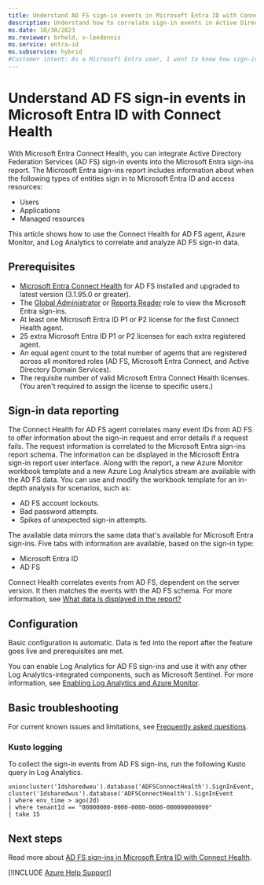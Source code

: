 ```yaml
---
title: Understand AD FS sign-in events in Microsoft Entra ID with Connect Health
description: Understand how to correlate sign-in events in Active Directory Federation Services (AD FS) security logs into one sign-in event in Azure for parsing.
ms.date: 10/30/2023
ms.reviewer: brheld, v-leedennis
ms.service: entra-id
ms.subservice: hybrid
#Customer intent: As a Microsoft Entra user, I want to know how sign-in events in AD FS security logs relate to a single Azure sign-in event so that I can parse sign-in data in Azure.
---
```

# Understand AD FS sign-in events in Microsoft Entra ID with Connect Health

With Microsoft Entra Connect Health, you can integrate Active Directory Federation Services (AD FS) sign-in events into the Microsoft Entra sign-ins report. The Microsoft Entra sign-ins report includes information about when the following types of entities sign in to Microsoft Entra ID and access resources:

- Users
- Applications
- Managed resources

This article shows how to use the Connect Health for AD FS agent, Azure Monitor, and Log Analytics to correlate and analyze AD FS sign-in data.

## Prerequisites

- [Microsoft Entra Connect Health](/azure/active-directory/hybrid/connect/how-to-connect-health-agent-install) for AD FS installed and upgraded to latest version (3.1.95.0 or greater).
- The [Global Administrator](/azure/active-directory/roles/permissions-reference#global-administrator) or [Reports Reader](/azure/active-directory/roles/permissions-reference#reports-reader) role to view the Microsoft Entra sign-ins.
- At least one Microsoft Entra ID P1 or P2 license for the first Connect Health agent.
- 25 extra Microsoft Entra ID P1 or P2 licenses for each extra registered agent.
- An equal agent count to the total number of agents that are registered across all monitored roles (AD FS, Microsoft Entra Connect, and Active Directory Domain Services).
- The requisite number of valid Microsoft Entra Connect Health licenses. (You aren't required to assign the license to specific users.)

## Sign-in data reporting

The Connect Health for AD FS agent correlates many event IDs from AD FS to offer information about the sign-in request and error details if a request fails. The request information is correlated to the Microsoft Entra sign-ins report schema. The information can be displayed in the Microsoft Entra sign-in report user interface. Along with the report, a new Azure Monitor workbook template and a new Azure Log Analytics stream are available with the AD FS data. You can use and modify the workbook template for an in-depth analysis for scenarios, such as:

- AD FS account lockouts.
- Bad password attempts.
- Spikes of unexpected sign-in attempts.

The available data mirrors the same data that's available for Microsoft Entra sign-ins. Five tabs with information are available, based on the sign-in type:

- Microsoft Entra ID
- AD FS

Connect Health correlates events from AD FS, dependent on the server version. It then matches the events with the AD FS schema. For more information, see [What data is displayed in the report?](/azure/active-directory/hybrid/how-to-connect-health-ad-fs-sign-in#what-data-is-displayed-in-the-report)

## Configuration

Basic configuration is automatic. Data is fed into the report after the feature goes live and prerequisites are met.

You can enable Log Analytics for AD FS sign-ins and use it with any other Log Analytics-integrated components, such as Microsoft Sentinel. For more information, see [Enabling Log Analytics and Azure Monitor](/azure/active-directory/hybrid/how-to-connect-health-ad-fs-sign-in#enabling-log-analytics-and-azure-monitor).

## Basic troubleshooting

For current known issues and limitations, see [Frequently asked questions](/azure/active-directory/hybrid/how-to-connect-health-ad-fs-sign-in#frequently-asked-questions).

### Kusto logging

To collect the sign-in events from AD FS sign-ins, run the following Kusto query in Log Analytics.

```kusto
unioncluster('Idsharedweu').database('ADFSConnectHealth').SignInEvent,  
cluster('Idsharedwus').database('ADFSConnectHealth').SignInEvent 
| where env_time > ago(2d)
| where tenantId == "00000000-0000-0000-0000-000000000000"
| take 15
```

## Next steps

Read more about [AD FS sign-ins in Microsoft Entra ID with Connect Health](/azure/active-directory/hybrid/how-to-connect-health-ad-fs-sign-in).

[!INCLUDE [Azure Help Support](../../../includes/azure-help-support.md)]
